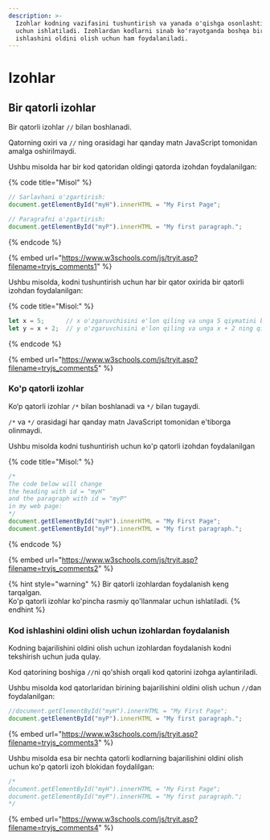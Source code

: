 ```yaml
---
description: >-
  Izohlar kodning vazifasini tushuntirish va yanada o'qishga osonlashtirish
  uchun ishlatiladi. Izohlardan kodlarni sinab ko'rayotganda boshqa bir kodning
  ishlashini oldini olish uchun ham foydalaniladi.
---
```


# Izohlar

## Bir qatorli izohlar

Bir qatorli izohlar `//` bilan boshlanadi.

Qatorning oxiri va `//` ning orasidagi har qanday matn JavaScript tomonidan amalga oshirilmaydi.

Ushbu misolda har bir kod qatoridan oldingi qatorda izohdan foydalanilgan:

{% code title="Misol" %}
```javascript
// Sarlavhani o'zgartirish:
document.getElementById("myH").innerHTML = "My First Page";

// Paragrafni o'zgartirish:
document.getElementById("myP").innerHTML = "My first paragraph.";
```
{% endcode %}

{% embed url="https://www.w3schools.com/js/tryit.asp?filename=tryjs_comments1" %}

Ushbu misolda, kodni tushuntirish uchun har bir qator oxirida bir qatorli izohdan foydalanilgan:

{% code title="Misol:" %}
```javascript
let x = 5;      // x o'zgaruvchisini e'lon qiling va unga 5 qiymatini bering
let y = x + 2;  // y o'zgaruvchisini e'lon qiling va unga x + 2 ning qiymatini bering
```
{% endcode %}

{% embed url="https://www.w3schools.com/js/tryit.asp?filename=tryjs_comments5" %}

### Ko'p qatorli izohlar

Ko‘p qatorli izohlar `/*` bilan boshlanadi va `*/` bilan tugaydi.

`/*` va `*/` orasidagi har qanday matn JavaScript tomonidan e'tiborga olinmaydi.

Ushbu misolda kodni tushuntirish uchun ko'p qatorli izohdan foydalanilgan

{% code title="Misol:" %}
```javascript
/*
The code below will change
the heading with id = "myH"
and the paragraph with id = "myP"
in my web page:
*/
document.getElementById("myH").innerHTML = "My First Page";
document.getElementById("myP").innerHTML = "My first paragraph.";
```
{% endcode %}

{% embed url="https://www.w3schools.com/js/tryit.asp?filename=tryjs_comments2" %}

{% hint style="warning" %}
Bir qatorli izohlardan foydalanish keng tarqalgan.\
Ko'p qatorli izohlar ko'pincha rasmiy qo'llanmalar uchun ishlatiladi.
{% endhint %}

### Kod ishlashini oldini olish uchun izohlardan foydalanish

Kodning bajarilishini oldini olish uchun izohlardan foydalanish kodni tekshirish uchun juda qulay.

Kod qatorining boshiga `//`ni qo'shish orqali kod qatorini izohga aylantiriladi.

Ushbu misolda kod qatorlaridan birining bajarilishini oldini olish uchun `//`dan foydalanilgan:

```javascript
//document.getElementById("myH").innerHTML = "My First Page";
document.getElementById("myP").innerHTML = "My first paragraph.";
```

{% embed url="https://www.w3schools.com/js/tryit.asp?filename=tryjs_comments3" %}

Ushbu misolda esa bir nechta qatorli kodlarning bajarilishini oldini olish uchun ko'p qatorli izoh blokidan foydalilgan:

```javascript
/*
document.getElementById("myH").innerHTML = "My First Page";
document.getElementById("myP").innerHTML = "My first paragraph.";
*/ 
```

{% embed url="https://www.w3schools.com/js/tryit.asp?filename=tryjs_comments4" %}
